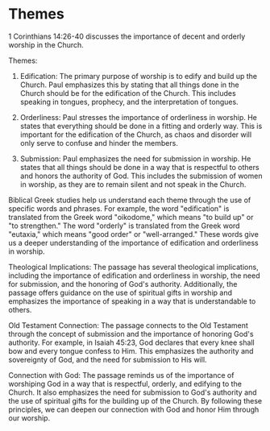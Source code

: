 # Themes

1 Corinthians 14:26-40 discusses the importance of decent and orderly worship in the Church. 

Themes:
1. Edification: The primary purpose of worship is to edify and build up the Church. Paul emphasizes this by stating that all things done in the Church should be for the edification of the Church. This includes speaking in tongues, prophecy, and the interpretation of tongues.

2. Orderliness: Paul stresses the importance of orderliness in worship. He states that everything should be done in a fitting and orderly way. This is important for the edification of the Church, as chaos and disorder will only serve to confuse and hinder the members.

3. Submission: Paul emphasizes the need for submission in worship. He states that all things should be done in a way that is respectful to others and honors the authority of God. This includes the submission of women in worship, as they are to remain silent and not speak in the Church.

Biblical Greek studies help us understand each theme through the use of specific words and phrases. For example, the word "edification" is translated from the Greek word "oikodome," which means "to build up" or "to strengthen." The word "orderly" is translated from the Greek word "eutaxia," which means "good order" or "well-arranged." These words give us a deeper understanding of the importance of edification and orderliness in worship.

Theological Implications:
The passage has several theological implications, including the importance of edification and orderliness in worship, the need for submission, and the honoring of God's authority. Additionally, the passage offers guidance on the use of spiritual gifts in worship and emphasizes the importance of speaking in a way that is understandable to others.

Old Testament Connection:
The passage connects to the Old Testament through the concept of submission and the importance of honoring God's authority. For example, in Isaiah 45:23, God declares that every knee shall bow and every tongue confess to Him. This emphasizes the authority and sovereignty of God, and the need for submission to His will.

Connection with God:
The passage reminds us of the importance of worshiping God in a way that is respectful, orderly, and edifying to the Church. It also emphasizes the need for submission to God's authority and the use of spiritual gifts for the building up of the Church. By following these principles, we can deepen our connection with God and honor Him through our worship.

